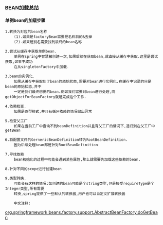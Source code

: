 ### BEAN加载总结

#### 单例bean的加载步骤
    1.转换为对应的bean名称
        (1).如果是factoryBean需要把名称前的&去掉
        (2).如果是别名需要找到最终的bean名称
    
    2.尝试从缓存中获取单例bean.
        单例在spring中智慧被创建一次,如果后续在获取bean,就直接从缓存中获取.这里是尝试获取,如果不成功  
        在从singletonFactory中加载.
    
    3.bean的实例化.
        如果从缓存中获取到了bean的原始状态,需要对bean进行实例化.在缓存中记录的只是bean的原始状态,并不  
        一定是我们最终想要的bean.例如我们需要对bean进行处理,而getObjectForBeanFactory就是完成这个工作.
    
    4.依赖检查.
        如果是原型模式,并且有循环依赖的情况抛出异常
     
    5.检查父工厂
        如果在当前工厂中查询不到beanDefinition并且有父工厂的情况下,递归到在父工厂中getBean
    
    6.将配置文件的GernericBeanDefinition转为RootBeanDefinition.
        因为后续处理bean都是针对RootBeanDefinition  
    
    7.寻找依赖
        bean初始化的过程中可能会遇到某些属性,那么就需要先加载这些依赖的bean.
        
    8.针对不同的scope进行创建bean
    
    9.类型转换.
        可能会有这样的情况:如创建的bean可能是个string类型,但是接受requireType是个Integer类型,所有需要  
        转换,spring提供了一些默认的转换器,用户也可以自定义扩展转换器
        
        中文注释:
   [org.springframework.beans.factory.support.AbstractBeanFactory.doGetBean](../../main/java/org/springframework/beans/factory/support/AbstractBeanFactory.java)